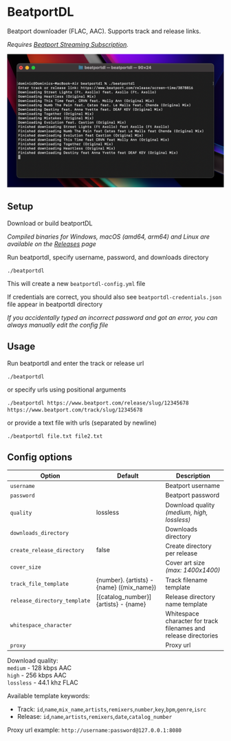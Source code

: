 # BeatportDL

Beatport downloader (FLAC, AAC). Supports track and release links.

*Requires [Beatport Streaming Subscription](https://stream.beatport.com/).*

![Screenshot](/screenshots/main.png?raw=true "Screenshot")

Setup
---
Download or build beatportDL

*Compiled binaries for Windows, macOS (amd64, arm64) and Linux are available on the [Releases](https://github.com/unspok3n/beatportdl/releases) page*

Run beatportdl, specify username, password, and downloads directory
```shell
./beatportdl
```
This will create a new `beatportdl-config.yml` file

If credentials are correct, you should also see `beatportdl-credentials.json` file appear in beatportdl directory

*If you accidentally typed an incorrect password and got an error, you can always manually edit the config file*

Usage
---

Run beatportdl and enter the track or release url
```shell
./beatportdl
```
or specify urls using positional arguments
```shell
./beatportdl https://www.beatport.com/release/slug/12345678 https://www.beatport.com/track/slug/12345678
```

or provide a text file with urls (separated by newline)
```shell
./beatportdl file.txt file2.txt
```

Config options
---
| Option                       | Default                                   | Description                                                      |
|------------------------------|-------------------------------------------|------------------------------------------------------------------|
| `username`                   |                                           | Beatport username                                                |
| `password`                   |                                           | Beatport password                                                |
| `quality`                    | lossless                                  | Download quality *(medium, high, lossless)*                      |
| `downloads_directory`        |                                           | Downloads directory                                              |
| `create_release_directory`   | false                                     | Create directory per release                                     |
| `cover_size`                 |                                           | Cover art size *(max: 1400x1400)*                                |
| `track_file_template`        | {number}. {artists} - {name} ({mix_name}) | Track filename template                                          |
| `release_directory_template` | [{catalog_number}] {artists} - {name}     | Release directory name template                                  |
| `whitespace_character`       |                                           | Whitespace character for track filenames and release directories |
| `proxy`                      |                                           | Proxy url                                                        |

Download quality:\
`medium` - 128 kbps AAC\
`high` - 256 kbps AAC\
`lossless` - 44.1 khz FLAC

Available template keywords:
* Track: `id`,`name`,`mix_name`,`artists`,`remixers`,`number`,`key`,`bpm`,`genre`,`isrc`
* Release: `id`,`name`,`artists`,`remixers`,`date`,`catalog_number`

Proxy url example: `http://username:password@127.0.0.1:8080`